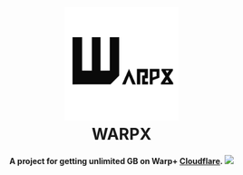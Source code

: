 <h1 align="center">
  <br>
  <a href="http://t.me/aliilapro"><img src="https://github.com/ALIILAPRO/warpx/blob/master/pic/logo.png" alt="warpx" width="200"></a>
  <br>
  WARPX
  <br>
</h1>
<h4 align="center">A project for getting unlimited GB on Warp+ <a href="http://1.1.1.1" target="_blank">Cloudflare</a>.
<a href="https://github.com/ALIILAPRO/warpx"><img src="https://img.shields.io/github/languages/code-size/aliilapro/warpx"></a>
</h4>
  
